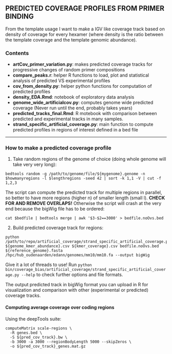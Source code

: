## PREDICTED COVERAGE PROFILES FROM PRIMER BINDING
From the template usage I want to make a IGV like coverage track based on density of coverage for every hexamer (where density is the ratio between the template coverage and the template genomic abundance).

### Contents
* __artCov_primer_variation.py__: makes predicted coverage tracks for progressive changes of random primer compositions
* __compare_peaks.r__: helper R functions to load, plot and statistical analysis of predicted VS experimental profiles
* __cov_from_density.py__: helper python functions for computation of predicted profiles
* __density_EDA.Rmd__: notebook of exploratory data analysis
* __genome_wide_artificialcov.py__: computes genome wide predicted coverage (Never run until the end, probably takes years)
* __predicted_tracks_final.Rmd__: R motebook with comparison between predicted and experimental tracks in many samples.
* __strand_specific_artificial_coverage.py__: main function to compute predicted profiles in regions of interest defined in a bed file

***

### How to make a predicted coverage profile
1. Take random regions of the genome of choice (doing whole genome will take very very long):
```
bedtools random -g /path/to/genome/file/${mygenome}.genome -n $howmanyregions -l $lengthregions -seed 42 | sort -k 1,1 -V | cut -f 1,2,3
```
The script can compute the predicted track for multiple regions in parallel, so better to have more regions (higher n) of smaller length (small l).
__CHECK FOR AND REMOVE OVERLAPS!__ Otherwise the script will crash at the very end because the bigWig file has to be ordered:
```
cat $bedfile | bedtools merge | awk '$3-$2==3000' > bedfile.noOvs.bed
```
2. Build predicted coverage track for regions:
```
python /path/to/repo/artificial_coverage/strand_specific_artificial_coverage.py ${genome_kmer_abundance}.csv ${kmer_coverage}.csv bedfile.noOvs.bed ${reference_genome}.fasta   /hpc/hub_oudenaarden/edann/genomes/mm10/mm10.fa --output bigWig
```
 Give it a lot of threads to use! Run `python bin/coverage_bias/artificial_coverage/strand_specific_artificial_coverage.py --help` to check further options and file formats.

The output predicted track in bigWig format you can upload in R for visualization and comparison with other (experimental or predicted) coverage tracks.

#### Computing average coverage over coding regions
Using the deepTools suite:
```
computeMatrix scale-regions \
  -R genes.bed \
  -S ${pred_cov_track}.bw \
  -b 3000 -a 3000 --regionBodyLength 5000 --skipZeros \
  -o ${pred_cov_track}_genes.mat.gz
```
